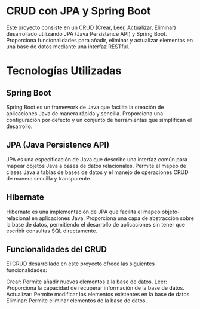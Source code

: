 # CRUD con JPA y Spring Boot
Este proyecto consiste en un CRUD (Crear, Leer, Actualizar, Eliminar) desarrollado utilizando JPA (Java Persistence API) y Spring Boot. Proporciona funcionalidades para añadir, eliminar y actualizar elementos en una base de datos mediante una interfaz RESTful.

# Tecnologías Utilizadas
## Spring Boot
Spring Boot es un framework de Java que facilita la creación de aplicaciones Java de manera rápida y sencilla. Proporciona una configuración por defecto y un conjunto de herramientas que simplifican el desarrollo.

## JPA (Java Persistence API)
JPA es una especificación de Java que describe una interfaz común para mapear objetos Java a bases de datos relacionales. Permite el mapeo de clases Java a tablas de bases de datos y el manejo de operaciones CRUD de manera sencilla y transparente.

## Hibernate
Hibernate es una implementación de JPA que facilita el mapeo objeto-relacional en aplicaciones Java. Proporciona una capa de abstracción sobre la base de datos, permitiendo el desarrollo de aplicaciones sin tener que escribir consultas SQL directamente.

## Funcionalidades del CRUD
El CRUD desarrollado en este proyecto ofrece las siguientes funcionalidades:

Crear: Permite añadir nuevos elementos a la base de datos.
Leer: Proporciona la capacidad de recuperar información de la base de datos.
Actualizar: Permite modificar los elementos existentes en la base de datos.
Eliminar: Permite eliminar elementos de la base de datos.
